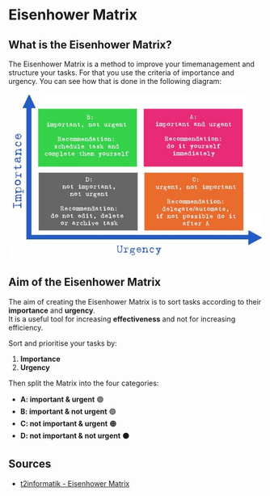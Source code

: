 # Eisenhower Matrix

## What is the Eisenhower Matrix?

The Eisenhower Matrix is a method to improve your timemanagement and structure your tasks. For that you use the criteria of importance and urgency. You can see how that is done in the following diagram:

![eisenhower_matrix](the-eisenhower-matrix.jpg)

## Aim of the Eisenhower Matrix

The aim of creating the Eisenhower Matrix is to sort tasks according to their **importance** and **urgency**.  
It is a useful tool for increasing **effectiveness** and not for increasing efficiency.

Sort and prioritise your tasks by:

1. **Importance**
2. **Urgency**

Then split the Matrix into the four categories:

- **A: important & urgent** 🟣
- **B: important & not urgent** 🟢
- **C: not important & urgent** 🟠
- **D: not important & not urgent** ⚫

## Sources

- [t2informatik - Eisenhower Matrix](https://t2informatik.de/en/smartpedia/eisenhower-matrix/)
